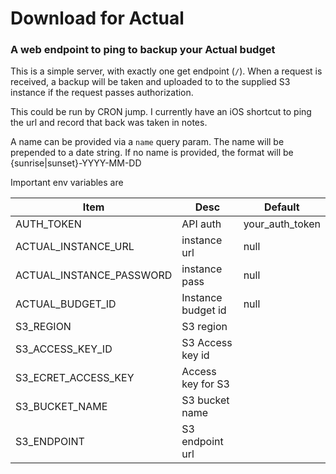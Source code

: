 # Download for Actual

### A web endpoint to ping to backup your Actual budget

This is a simple server, with exactly one get endpoint (`/`). When a request is received, a backup will be taken and uploaded to to the supplied S3 instance if the request passes authorization.

This could be run by CRON jump. I currently have an iOS shortcut to ping the url and record that back was taken in notes. 

A name can be provided via a `name` query param. The name will be prepended to a date string.  If no name is provided, the format will be {sunrise|sunset}-YYYY-MM-DD

Important env variables are 

|Item	|Desc   |Default|
|---	|---	|---	|
|AUTH_TOKEN   	|  API auth 	|   your_auth_token	|
|ACTUAL_INSTANCE_URL	|  instance url 	|   null	|
|  ACTUAL_INSTANCE_PASSWORD	|  instance pass 	|  null 	|
| ACTUAL_BUDGET_ID | Instance budget id | null |
| S3_REGION| S3 region | |
|S3_ACCESS_KEY_ID| S3 Access key  id| |
|S3_ECRET_ACCESS_KEY| Access key for S3 | |
|S3_BUCKET_NAME| S3 bucket name | |
|S3_ENDPOINT| S3 endpoint url  | |